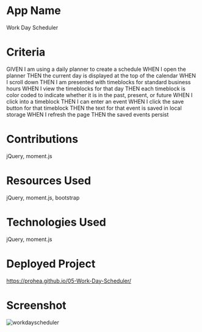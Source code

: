 # App Name
Work Day Scheduler

# Criteria
GIVEN I am using a daily planner to create a schedule
WHEN I open the planner
THEN the current day is displayed at the top of the calendar
WHEN I scroll down
THEN I am presented with timeblocks for standard business hours
WHEN I view the timeblocks for that day
THEN each timeblock is color coded to indicate whether it is in the past, present, or future
WHEN I click into a timeblock
THEN I can enter an event
WHEN I click the save button for that timeblock
THEN the text for that event is saved in local storage
WHEN I refresh the page
THEN the saved events persist

# Contributions
jQuery, moment.js

# Resources Used
jQuery, moment.js, bootstrap

# Technologies Used
jQuery, moment.js

# Deployed Project
https://prohea.github.io/05-Work-Day-Scheduler/

# Screenshot
![workdayscheduler](https://user-images.githubusercontent.com/108287341/185551403-4a60c221-b266-4f21-acdf-d64361d9eb64.png)